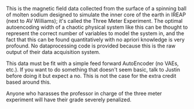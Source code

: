This is the magnetic field data collected from the surface of a spinning ball of molten sodium designed to simulate the inner core of the earth in IREAP (next to AV Williams); it's called the Three Meter Experiment. The optimal autoencoding width of a chaotic physical system like this can be thought to represent the correct number of variables to model the system in, and the fact that this can be found quantitatively with no apriori knowledge is very profound. No dataprocessing code is provided because this is the raw output of their data acquisition system. 

This data must be fit with a simple feed forward AutoEncoder (no VAEs, etc.). If you want to do something that doesn't seem basic, talk to Justin before doing it but expect a no. This is not the case for the extra credit based around this.

Anyone who harasses the professor in charge of the three meter experiment will have their grade severely penalized.
